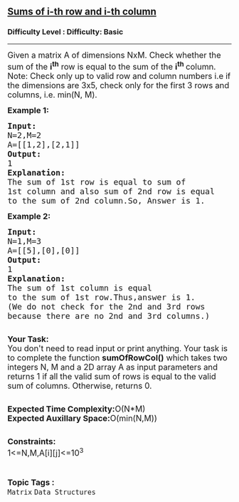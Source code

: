<h2><a href="https://www.geeksforgeeks.org/problems/sums-of-i-th-row-and-i-th-column3054/1?page=1&category=Matrix&status=unsolved,attempted&sortBy=accuracy">Sums of i-th row and i-th column</a></h2><h3>Difficulty Level : Difficulty: Basic</h3><hr><div class="problems_problem_content__Xm_eO"><p><span style="font-size:18px">Given a matrix A of dimensions NxM. Check whether the sum of the&nbsp;<strong>i<sup>th</sup></strong>&nbsp;row is equal to the sum of the&nbsp;<strong>i<sup>th</sup>&nbsp;</strong>column.<br>
Note: Check only up to valid&nbsp;row and column numbers i.e if the dimensions are 3x5, check only for the first 3 rows and columns, i.e. min(N, M).</span></p>

<p><span style="font-size:18px"><strong>Example 1:</strong></span></p>

<pre><span style="font-size:18px"><strong>Input:</strong>
N=2,M=2
A=[[1,2],[2,1]]
<strong>Output:</strong>
1
<strong>Explanation:</strong>
The sum of 1st row is equal to sum of
1st column and also sum of 2nd row is equal 
to the sum of 2nd column.So, Answer is 1.</span></pre>

<p><span style="font-size:18px"><strong>Example 2:</strong></span></p>

<pre><span style="font-size:18px"><strong>Input:</strong>
N=1,M=3
A=[[5],[0],[0]]
<strong>Output:</strong>
1
<strong>Explanation:</strong>
The sum of 1st column is equal
to the sum of 1st row.Thus,answer is 1.
(We do not check for the 2nd and 3rd rows
because there are no 2nd and 3rd columns.)</span></pre>

<p><br>
<span style="font-size:18px"><strong>Your Task:</strong><br>
You don't need to read input or print anything. Your task is to complete the function <strong>sumOfRowCol()</strong> which takes two integers N, M and a 2D array A as input parameters and returns 1 if all the valid sum of rows is equal to the valid sum of columns. Otherwise, returns 0.</span></p>

<p><br>
<span style="font-size:18px"><strong>Expected Time Complexity:</strong>O(N*M)<br>
<strong>Expected Auxillary Space:</strong>O(min(N,M))</span><br>
&nbsp;</p>

<p><span style="font-size:18px"><strong>Constraints:</strong><br>
1&lt;=N,M,A[i][j]&lt;=10<sup>3</sup></span></p>
</div><br><p><span style=font-size:18px><strong>Topic Tags : </strong><br><code>Matrix</code>&nbsp;<code>Data Structures</code>&nbsp;